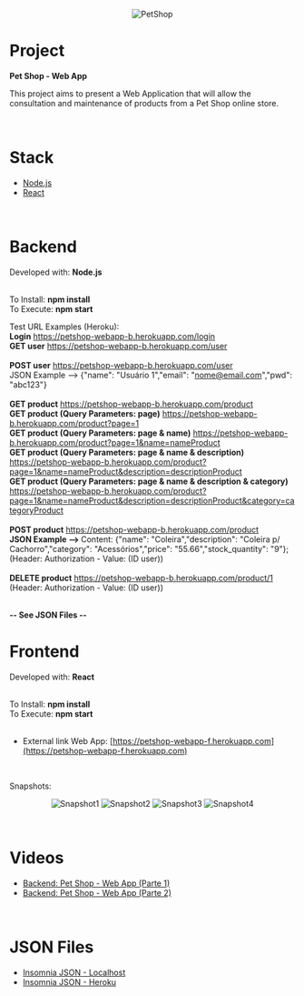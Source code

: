 
<p align="center">
  <img alt="PetShop" src=".github/petshop_icon.png">
</p>

# Project

<strong>Pet Shop - Web App</strong>

This project aims to present a Web Application that will allow the consultation and maintenance of products from a Pet Shop online store.

<br/>

# Stack

- [Node.js](https://nodejs.org/en)
- [React](https://reactjs.org)

<br/>

# Backend

Developed with: <strong>Node.js</strong>
<br/>
<br/>

To Install: <strong>npm install</strong>
<br/>
To Execute: <strong>npm start</strong>
<br/>

Test URL Examples (Heroku):
<br/>
<strong>Login</strong> https://petshop-webapp-b.herokuapp.com/login
<br/>
<strong>GET user</strong> https://petshop-webapp-b.herokuapp.com/user
<br/>
<br/>
<strong>POST user</strong> https://petshop-webapp-b.herokuapp.com/user
<br/>
JSON Example --> {"name": "Usuário 1","email": "nome@email.com","pwd": "abc123"}
<br/>
<br/>
<strong>GET product</strong> https://petshop-webapp-b.herokuapp.com/product
<br/>
<strong>GET product (Query Parameters: page)</strong> https://petshop-webapp-b.herokuapp.com/product?page=1
<br/>
<strong>GET product (Query Parameters: page & name)</strong> https://petshop-webapp-b.herokuapp.com/product?page=1&name=nameProduct
<br/>
<strong>GET product (Query Parameters: page & name & description)</strong> https://petshop-webapp-b.herokuapp.com/product?page=1&name=nameProduct&description=descriptionProduct
<br/>
<strong>GET product (Query Parameters: page & name & description & category)</strong> https://petshop-webapp-b.herokuapp.com/product?page=1&name=nameProduct&description=descriptionProduct&category=categoryProduct
<br/>
<br/>
<strong>POST product</strong> https://petshop-webapp-b.herokuapp.com/product
<br/>
<strong>JSON Example --> </strong> Content: {"name": "Coleira","description": "Coleira p/ Cachorro","category": "Acessórios","price": "55.66","stock_quantity": "9"}; (Header: Authorization - Value: (ID user))
<br/>
<br/>
<strong>DELETE product</strong> https://petshop-webapp-b.herokuapp.com/product/1
<br/>
(Header: Authorization - Value: (ID user))

<br/>
<strong>-- See JSON Files --</strong>

<br/>

# Frontend

Developed with: <strong>React</strong>
<br/>
<br/>

To Install: <strong>npm install</strong>
<br/>
To Execute: <strong>npm start</strong>
<br/>
<br/>

- External link Web App: [https://petshop-webapp-f.herokuapp.com](https://petshop-webapp-f.herokuapp.com)
<br/>

Snapshots:

<p align="center">
  <img alt="Snapshot1" src=".github/snapshot1.png">
  <img alt="Snapshot2" src=".github/snapshot2.png">
  <img alt="Snapshot3" src=".github/snapshot3.png">
  <img alt="Snapshot4" src=".github/snapshot4.png">
</p>

<br/>

# Videos

- [Backend: Pet Shop - Web App (Parte 1)](https://youtu.be/K7iKAAvOhL4)
- [Backend: Pet Shop - Web App (Parte 2)](https://youtu.be/iY7X5dLG4xE)

<br/>

# JSON Files

- [Insomnia JSON - Localhost](https://drive.google.com/file/d/1Cs2xnDOyUVIrRHF9LUHwk0YhhZX_C-EQ/view?usp=sharing)
- [Insomnia JSON - Heroku](https://drive.google.com/file/d/1OGNx17yfXoh9AvmVhP4jX2TFlogDBBvK/view?usp=sharing)
